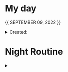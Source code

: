 # My day

{{ SEPTEMBER 09, 2022 }}
	<details>
    <summary> Created: </summary>
	{{ 20220909 @部屋 }} 
	{{01:00}}

	next update: 20220909 1305~1335 @sbsierra
    </details>

      
# Day Routine
<details>
<summary> Day Routine </summary>

	- [x] 起きる ~ 8:30 (slept at around 3 am :(( )))
	- [x] meditate : affirmation - 1300
	- [x] ベッド
	- [x] 歯をブラシする
	- [ ] シャワー
	- [x] 一ページ「Book: << the giftOfF >>」

</details>

<br>
<br>


# tasklist 📑
<details>
<summary> what you'd like to do today </summary>


Today is : Rest day from the gym

	- [ ] 喫茶店に行きたい
	- [ ] reply to 先輩
	- [ ] reply to ｓｔｒａｗｂｓ 
	- [ ] reply to 友達
	- [ ] 元気ＩＩのワークブックをやりたい
	- [ ] あんきをやってください
	- [ ] わにかにもやってみたいです。
	- [ ] update logs
	- [ ] ビジネスの日本語の動画を続けたい

	<br>
	<br>

	- [ ] what happened to [learn how to make games?]
	- [ ] what happened to [study for an hour everyday - acco]
	- [ ] what happened to [figure out where to get the updated curriculum sheet?]
		答え：working on it, looking for updates, asking around

	- [ ] what happened to [figuring out what you really want to do with your life]
		I guess there's no winning. Most people never find out what they want to do with their lives or the tangent they went through is completely different from what they expected/planned for/imagined. So please, goodness me, stop worrying about it so much.

	- [ ] update yesterday's word of the day! 20220908






	
not applicable, did not go to the gym 

</details>

<br>
<br>
	
# 食べ物
<details>
<summary> </summary>

	- [x] 朝ご飯
		- [x] ```<<　maccas bkfst ala king w egg  >>```

	- [x] 昼ご飯
		- [x] ```<<  plant-based lasagna   >>```

	- [ ] 晩ご飯
		- [ ] ```<<    >>```

</details>
<br>
<br>

# 日本語
<details>
<summary></summary>

	- [ ] 元気　教科書
	- [ ] あんき
	- [ ] WANIKANI - 
	- [ ] Manabi Reader
	- [ ] 聞き取り (jpconvoみたいです)
	- [ ] comprehensive jp, did not continue past 好きなもの

</details><br>
<br>

# 英語
<details >
<summary></summary>

- [ｘ] 今日の単語:

	 ``` 
	 -
	  - 
	```
<details >
<summary> DID YOU KNOW? [ screenshot ] </summary>



</details>
</details>

<br>

# 喫茶店
<details>
<summary></summary>

14:30-14:35　休憩 「きゅうけい」

</details>


# highlights
- [x] still awake at 1 am, past 1 am now as of writing.
- [x] S.L. dept, outland 1885 fr 2085
- [x] maccas drv thru
- [x] 気分

<details>
<summary> 気分</summary>
i feel horrible because i asked for new sandals and they cost a lot but they're much better for my feet because they actually fit me and these sandals seem to be studied by orthopedic doctors or something.'

i feel bad because my father is hiding something from me on his phone.
he is texting someone.
he thinks he is being clever about it but it's too obvious that he's hiding something.

he got angry at me for suggesting that i stay inside the coffeeshop until late. I didn't think my suggestion was out of the ordinary since he's left me at coffeeshops until 9 pm many times before.
he asked me who I'm meeting because I'd like to stay there so late.
I don't know how to commute anyway so what does it matter.

I don't even have much friends and I am always transparent about everything because they've always been strict with me and my siblings.

s <br>
i <br>
n <br>
o <br>
<br>
ka<br>
ta <br>
g<br>
pu<br>
an <br>
mo <br>
ha <br>
<br>


a few hours later, i realized that

only a guilty person would accuse someone of that.
statistically, partners who accuse their partners of cheating are the ones cheating themselves,

So what excuse is there still?

while at the bank, his movements are rushed as he checked on me. He is in a hurry.
he decided oh, why don't we go to the other bank.

this bank is closed too. 

unluckily all the banks are offline, on a national level.
must be some kind of hacker trying to get in to get other peoples money and the bank is trying to do something about it.

then he decides to spend a little bit of the money, that's supposed to be deposited, for gas.


the pattern arises again.

he suddenly lashes out, then at the blow of the wind he acts all nice and pleasant.

ma<br>
pag<br>
balat
ka<br>
yo<br>

is the first word that comes to mind.


I don't know.

There's the good and there's the bad. It's never all black and white. It's always gray.
And I hate it, 

I hate the complexity of it because it gets more difficult to tell what's right from wrong for me. Because I go through a moral dilemma inside my head and even in there it doesn't make much sense because I'm not that smart either.
Choices.

I hate that I don't hate it completely.

Choices. A gift and a curse.

This question always comes to mind.

Do we really have a choice.
We don't have choices in many things like our race, our country, our parents relationships, our parents' financial stability at the time they had children, environmental factors as a child, our upbringing, the ability of a parent or parents to parent their child in the way the child needs.



<br>
<br>

I am angry. I am mad that he only treats us like a person when he knows he is doing a sin, when he knows he is guilty of something. He does this as a way to make up for it on his own mind. 

Although that's not really the case. He knows this too, but this is what he does to ease the guilt.
</details>

</details> 

# Night Routine

<details>
<summary></summary>
	- [ ] water plants 
	- [ ] wash face
	- [ ] brush teeth
	- [ ] skin care
	- [ ] journal

Estimated sleep time: ~ [<<    >>]


❌


